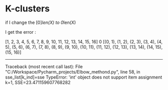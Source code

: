 # K-clusters

if I change the [0]*len(X) to 0*len(X)

I get the error :

[1, 2, 3, 4, 5, 6, 7, 8, 9, 10, 11, 12, 13, 14, 15, 16]
0
[(0, 1), (1, 2), (2, 3), (3, 4), (4, 5), (5, 6), (6, 7), (7, 8), (8, 9), (9, 10), (10, 11), (11, 12), (12, 13), (13, 14), (14, 15), (15, 16)]
*************************************
Traceback (most recent call last):
  File "C:/Workspace/Pycharm_projects/Elbow_methond.py", line 58, in <module>
    sse_list[k_ind]=sse
TypeError: 'int' object does not support item assignment
k=1, SSE=23.471159607768282
